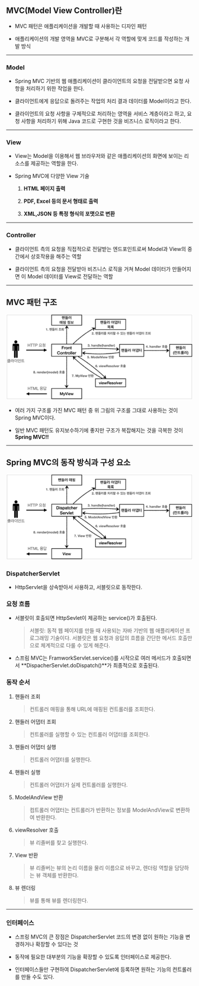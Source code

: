 ## MVC(Model View Controller)란

* MVC 패턴은 애플리케이션을 개발할 때 사용하는 디자인 패턴

* 애플리케이션의 개발 영역을 MVC로 구분해서 각 역할에 맞게 코드를 작성하는 개발 방식
---
### Model

* Spring MVC 기반의 웹 애플리케이션이 클라이언트의 요청을 전달받으면 요청 사항을 처리하기 위한 작업을 한다.

* 클라이언트에게 응답으로 돌려주는 작업의 처리 결과 데이터를 Model이라고 한다.

* 클라이언트의 요청 사항을 구체적으로 처리하는 영역을 서비스 계층이라고 하고, 요청 사항을 처리하기 위해 Java 코드로 구현한 것을 비즈니스 로직이라고 한다.
---
### View

* View는 Model을 이용해서 웹 브라우저와 같은 애플리케이션의 화면에 보이는 리소스를 제공하는 역할을 한다.

* Spring MVC에 다양한 View 기술
    1. **HTML 페이지 출력**

    2. **PDF, Excel 등의 문서 형태로 출력**

    3. **XML,JSON 등 특정 형식의 포맷으로 변환**
---
### Controller

* 클라이언트 측의 요청을 직접적으로 전달받는 엔드포인트로써 Model과 View의 중간에서 상호작용을 해주는 역할

* 클라이언트 측의 요청을 전달받아 비즈니스 로직을 거쳐 Model 데이터가 만들어지면 이 Model 데이터를 View로 전달하는 역할
---
## MVC 패턴 구조
![Alt text](image.png)

* 여러 가지 구조를 가진 MVC 패턴 중 위 그림의 구조를 그대로 사용하는 것이 Spring MVC이다.

* 일반 MVC 패턴도 유지보수하기에 좋지만 구조가 복잡해지는 것을 극복한 것이 **Spring MVC!!**
---
## Spring MVC의 동작 방식과 구성 요소

![Alt text](image-1.png)

### DispatcherServlet
* HttpServlet을 상속받아서 사용하고, 서블릿으로 동작한다.

### 요청 흐름
* 서블릿이 호출되면 HttpSevlet이 제공하는 service()가 호출된다.

    > 서블릿: 동적 웹 페이지를 만들 때 사용되는 자바 기반의 웹 애플리케이션 프로그래밍 기술이다. 서블릿은 웹 요청과 응답의 흐름을 간단한 메서드 호출만으로 체계적으로 다룰 수 있게 해준다.

* 스프림 MVC는 FramworkServlet.service()를 시작으로 여러 메서드가 호출되면서 **DispacherServlet.doDispatch()**가 최종적으로 호출된다.

### 동작 순서
1. 핸들러 조회
    > 컨트롤러 매핑을 통해 URL에 매핑된 컨트롤러를 조회한다.

2. 핸들러 어댑터 조회
    > 컨트롤러를 실행할 수 있는 컨트롤러 어댑터를 조회한다.

3. 핸들러 어댑터 실행
    > 컨트롤러 어댑터를 실행한다.

4. 핸들러 실행
    > 컨트롤러 어댑터가 실제 컨트롤러를 실행한다.

5. ModelAndView 반환
    > 컴트롤러 어댑터는 컨트롤러가 반환하는 정보를 ModelAndView로 변환하여 반환한다.

6. viewResolver 호출
    > 뷰 리졸버를 찾고 실행한다.

7. View 반환
    > 뷰 리졸버는 뷰의 논리 이름을 물리 이름으로 바꾸고, 렌더링 역할을 담당하는 뷰 객체를 반환한다.

8. 뷰 렌더링
    > 뷰를 통해 뷰를 렌더링한다.
---
### 인터페이스
* 스프링 MVC의 큰 장점은 DispatcherServlet 코드의 변경 없이 원하는 기능을 변경하거나 확장할 수 있다는 것

* 동작에 필요한 대부분의 기능을 확장할 수 있도록 인터페이스로 제공한다.

* 인터페이스들만 구현하여 DispatcherServlet에 등록하면 원하는 기능의 컨트롤러를 만들 수도 있다.

